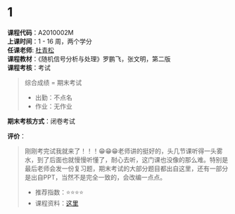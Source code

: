 # 1     
**课程代码**：A2010002M  
**上课时间**：1 - 16 周，两个学分  
**任课老师**: [杜青松](http://csee.hnu.edu.cn/people/duqingsong)  
**课程教材**：《随机信号分析与处理》罗鹏飞，张文明，第二版    
**课程考核**：考试  
>
>综合成绩 = 期末考试  
>- 出勤：不点名
>- 作业：无作业

**期末考核方式**：闭卷考试  

**评价**：
>
>刚刚考完试我就来了！！！😁😁😁老师讲的挺好的，头几节课听得一头雾水，到了后面也就慢慢听懂了，耐心去听，这门课也没像的那么难。特别是最后老师会发一份复习题，期末考试的大部分题目都出自这里，还有一部分是出自PPT，当然不是完全一致的，会改编一点点。
>- 推荐指数：⭐⭐⭐⭐
>- 课程资料：[这里](https://github.com/GZYZG/HNU-CSEE-Graduate-Courses/tree/main/%E8%AF%BE%E7%A8%8B%E8%B5%84%E6%96%99/%E9%9A%8F%E6%9C%BA%E8%BF%87%E7%A8%8B)
